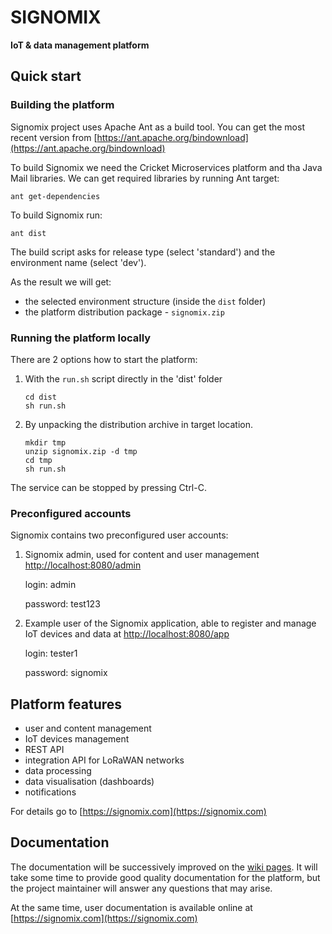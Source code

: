 # SIGNOMIX

**IoT & data management platform**

## Quick start

### Building the platform

Signomix project uses Apache Ant as a build tool. You can get the most recent version from [https://ant.apache.org/bindownload](https://ant.apache.org/bindownload)

To build Signomix we need the Cricket Microservices platform and tha Java Mail libraries. We can get required libraries by running Ant target:

    ant get-dependencies

To build Signomix run:

    ant dist

The build script asks for release type (select 'standard') and the environment name (select 'dev').

As the result we will get: 

* the selected environment structure (inside the `dist` folder)
* the platform distribution package - `signomix.zip`

### Running the platform locally

There are 2 options how to start the platform:

1. With the `run.sh` script directly in the 'dist' folder

    ```
    cd dist
    sh run.sh
    ```

2. By unpacking the distribution archive in target location.

    ```
    mkdir tmp
    unzip signomix.zip -d tmp
    cd tmp
    sh run.sh
    ```

The service can be stopped by pressing Ctrl-C.

### Preconfigured accounts

Signomix contains two preconfigured user accounts:

1. Signomix admin, used for content and user management [http://localhost:8080/admin](http://localhost:8080/admin)

    login: admin

    password: test123

2. Example user of the Signomix application, able to register and manage IoT devices and data at [http://localhost:8080/app](http://localhost:8080/app)

    login: tester1

    password: signomix

## Platform features

* user and content management
* IoT devices management
* REST API
* integration API for LoRaWAN networks
* data processing
* data visualisation (dashboards)
* notifications

For details go to [https://signomix.com](https://signomix.com)

## Documentation

The documentation will be successively improved on the [wiki pages](https://github.com/gskorupa/signomix/wiki). It will take some time to provide good quality documentation for the platform, but the project maintainer will answer any questions that may arise. 

At the same time, user documentation is available online at [https://signomix.com](https://signomix.com)
